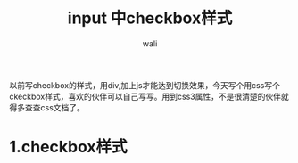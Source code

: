 ﻿---
layout: post
title: input 中checkbox样式   #标题
tagline: 纯css写checkbox样式样式
category: css      #分类
author: wali    #作者
tag: input     #标签
ghurl:        #github url
ghurl_zip:    #github zip下载

post_nav: false
---

以前写checkbox的样式，用div,加上js才能达到切换效果，今天写个用css写个ckeckbox样式，喜欢的伙伴可以自己写写。用到css3属性，不是很清楚的伙伴就得多查查css文档了。

# 1.checkbox样式

<script async src="//jsfiddle.net/waliblog/777jsrsw/embed/result,html,css/"></script>






















